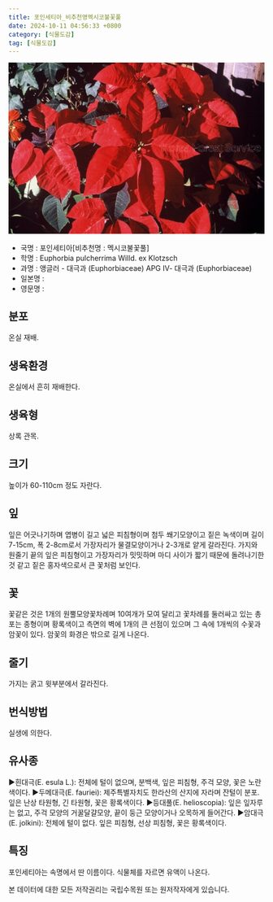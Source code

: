 ```yaml
---
title: 포인세티아_비추천명멕시코불꽃풀
date: 2024-10-11 04:56:33 +0800
category: [식물도감]
tag: [식물도감]
---
```




![포인세티아[비추천명 : 멕시코불꽃풀]](/assets/img/fileUpload/plants/basic/Euphorbiaceae/Euphorbia/18896/1_th2.JPG)
- 국명 : 포인세티아[비추천명 : 멕시코불꽃풀]
- 학명 : Euphorbia pulcherrima Willd. ex Klotzsch
- 과명 : 앵글러 - 대극과 (Euphorbiaceae) APG Ⅳ- 대극과 (Euphorbiaceae)
- 일본명 : 
- 영문명 : 


## 분포
온실 재배.
## 생육환경
온실에서 흔히 재배한다.
## 생육형
상록 관목.
## 크기
높이가 60-110cm 정도 자란다.
## 잎
잎은 어긋나기하며 엽병이 길고 넓은 피침형이며 첨두 쐐기모양이고 짙은 녹색이며 길이 7-15cm, 폭 2-8cm로서 가장자리가 물결모양이거나 2-3개로 얕게 갈라진다. 가지와 원줄기 끝의 잎은 피침형이고 가장자리가 밋밋하며 마디 사이가 짧기 때문에 돌려나기한 것 같고 짙은 홍자색으로서 큰 꽃처럼 보인다.
## 꽃
꽃같은 것은 1개의 원뿔모양꽃차례며 10여개가 모여 달리고 꽃차례를 둘러싸고 있는 총포는 종형이며 황록색이고 측면의 벽에 1개의 큰 선점이 있으며 그 속에 1개씩의 수꽃과 암꽃이 있다. 암꽃의 화경은 밖으로 길게 나온다.
## 줄기
가지는 굵고 윗부분에서 갈라진다.
## 번식방법
실생에 의한다.
## 유사종
▶흰대극(E. esula L.): 전체에 털이 없으며, 분백색, 잎은 피침형, 주걱 모양, 꽃은 노란색이다.
▶두메대극(E. fauriei): 제주특별자치도 한라산의 산지에 자라며 잔털이 분포. 잎은 난상 타원형, 긴 타원형, 꽃은 황록색이다.
▶등대풀(E. helioscopia): 잎은 잎자루는 없고, 주걱 모양의 거꿀달걀모양, 끝이 둥근 모양이거나 오목하게 들어간다.
▶암대극(E. jolkini): 전체에 털이 없다. 잎은 피침형, 선상 피침형, 꽃은 황록색이다.
## 특징
포인세티아는 속명에서 딴 이름이다. 식물체를 자르면 유액이 나온다.






본 데이터에 대한 모든 저작권리는 국립수목원 또는 원저작자에게 있습니다.
